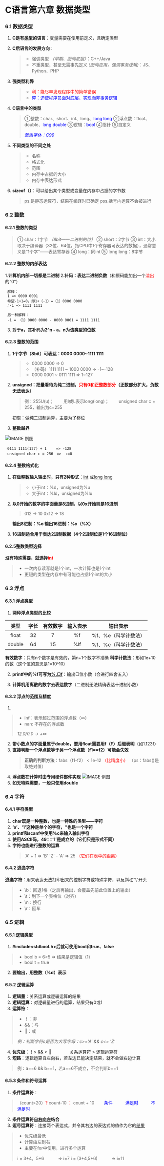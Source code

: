 C语言第六章 数据类型
===========================
### 6.1 数据类型


1. **C是有<U>类型</U>的语言**：变量需要在使用前定义，且确定类型

2. **C后语言的发展方向**：
    > * 强调类型 *（早期、面向底层）*：C++/Java
    > * 不重类型，甚至无需事先定义 *(面向应用，强调事务逻辑)*：JS、Python、PHP
3. **强类型利弊**
    > * <font color=red>利：能尽早发现程序中的简单错误</font>
    > * <font color=blue>弊：迫使程序员面对底层、实现而非事务逻辑</font>
4. **C语言中的类型**
    > ①整数：char、short、int、long、<font color=blue>long long</font>
    > ②浮点数：float、double、<font color=blue>long double</font>
    > ③逻辑：<font color=blue>bool</font>
    > ④指针
    > ⑤自定义
    >
    > *<font color=blue>蓝色字体：C99</font>*
5. **不同类型的不同之处**
    > * 名称
    > * 格式化
    > * 范围
    > * 内存中占据的大小
    > * 内存中表达形式
6. **sizeof（）**：可以给出某个类型或变量在内存中占据的字节数
    > ps.是静态运算符，结果在编译时已确定
    > pss.括号内运算不会被进行


### 6.2 整数
#### 6.2.1 整数的类型
> ① char：1字节 *（8bit——二进制的位）*
> ② short：2字节
> ③ int：大小取决于编译器（32位、64位，指CPU中1个寄存器可表达的数据），通常意义是“1个字”——表达寄存器
> ④ long：同int
> ⑤ long long：8字节
#### 6.2.2 整数的内部表达
1.**计算机内部一切都是二进制**
2.**补码：表达二进制负数**（和原码能加出一个<font color=red>溢出</font>的“0”）

     解释：
     1 => 0000 0001
     希望-1+1=0，即1+（-1）=（1）0000 0000
     ∴-1 => 1111 1111

     另一种解释：
     -1 = （1）0000 0000 - 0000 0001 = 1111 1111
3. **对于a，其补码为2^n - a，n为该类型的位数**

#### 6.2.3 整数的范围
1. **1个字节（8bit）可表达：0000 0000~1111 1111**
    > * 0000 0000 => 0
    > * （补码）1111 1111 ~ 1000 0000 => -1~-128
    > * 0000 0001 ~ 0111 1111 => 1~127
2. **unsigned：把量看待为纯二进制，<font color=red>只有0和正整数部分</font>（正数部分扩大，负数无法表达）**
    > 例：255U(u)；
    > 　　用l或L表示long(long)；
    >　　unsigned char c = 255，输出为c=255

    初衷：做纯二进制运算，主要为了移位
3. **整数越界**

![IMAGE 例图](https://github.com/Baiyun2333/images/blob/main/zhengshuyuejie.jpg?raw=true)

     0111 1111(127) + 1 　　=> -128
     unsigned char c = 256　=>  c=0

#### 6.2.4 整数格式化
1. **在做<U>整数</U>输入输出时，只有2种形式**：<U>int</U> 或<U>long long</U>
    > * 小于int：%d，unsigned为%u
    > * 大于int：%ld，unsigned为%lu
2. **以0开始的数字的字面量是8进制，以0x开始则是16进制**
    > 012 → 10
    > 0x12 → 18

    **输出8进制：%o
    输出16进制：%x（%X）**
3. **16进制适合用于表达2进制数据（4个2进制位是1个16进制位）**

#### 6.2.5整数类型选择
**没有特殊需要，就选择<font color=red><U>int</U></font>**

 > * 一次内存读写就是1个int，一次计算也是1个int
 > * 更短的类型在内存中有可能也占据1个int的大小

### 6.3 浮点
#### 6.3.1 浮点类型
1. **两种浮点类型的比较**

| 类型　| 字长 | 有效数字 | 输入表示 | 输出表示 |
| :----: | :----: | :----: | :----: | :----: |
| float | 32 | 7 | %f | %f、%e（科学计数法） | 
| double | 64 | 15 | %lf | %f、%e（科学计数法） |
**有效数字**：只有n个数字是有效的，第n+1个数字不准确
**科学计数法**：形如1e+10的数（这个值的意思是1×10^10）

2. **printf中的%f可写为<U>%.▢f</U>**：输出▢位小数（会进行四舍五入）

3. **计算机用离散的数字去表达数字**（二进制无法精确表达十进制小数）

#### 6.3.2 浮点的范围及精度
1. 
 > * inf：表示超过范围的浮点数（∞）
 > * nan: 不存在的浮点数
 >
 > *12.0/0.0 → +∞*

2. **带小数点的字面量属于double，要用float需要用f（F）后缀表明**（如1.123f）
3. **直接判断一个浮点数等于另一个浮点数（f1==f2）可能会失效**
    > **正确的判断方法**：fabs（f1-f2） < 1e-12  <font color=red>（比精度小）</font>
    > （ps：fabs()是取绝对值）
4. **浮点数在计算时由专用硬件部件实现**
![IMAGE 例图](https://github.com/Baiyun2333/images/blob/main/fudianyingjian.png?raw=true)
5. **如无特殊需要，一般只使用double**

### 6.4 字符
#### 6.4.1 字符类型
1. **char既是一种整数，也是一特殊的类型——字符**
2. **‘a’、‘1’这种是单个的字符，‘’也是一个字符**
3. **printf和scanf中使用%c来输入输出字符**
4. **使用ASCII码，49==‘1’是成立的（它们只是形式不同）**
5. **字符也能进行整数的运算**
    > 'A' + 1 => 'B'
    > 'Z' - 'A' => 25 <font color=red>（它们在表中的距离）</font>
#### 6.4.2 逃逸字符
**逃逸字符**：用来表达无法打印出来的控制字符或特殊字符，以反斜杠“\”开头

   > * \b：回退1格（之后再输出，会覆盖先前此位置上的输出）
   > * \t：到下一个表格位（对齐）
   > * \n：换行
   > * \r：回车

### 6.5 逻辑
#### 6.5.1 逻辑类型
1. **#include<stdbool.h>后就可使用bool和true、false**

>  * bool b = 6>5  => 结果是逻辑值（1）
>  * bool t = true

2. **要输出，用整数（%d）表示** 

#### 6.5.2 逻辑运算
1. **逻辑量**：关系运算或逻辑运算的结果
2. **逻辑运算**：对逻辑量进行的运算，结果只有0或1
3. **运算符**：
> * ！：非
> * &&：与
> * ||：或
>
>*例：判断字符c是否为大写字母：c>='A' && c<= 'Z'*
4. **优先级**：！> && > ||
　　　　关系运算符 > 逻辑运算符
5. **短路**：逻辑运算自左向右，若左边已能决定结果，就不会做右边计算
> 例：a\=\=6 && b\=\=1，若a\=\=6不成立，不会判断b\=\=1
#### 6.5.3 条件和符号运算
1. **条件运算符**：
>（count>20）<font color=red>?</font> count-10 <font color=red>：</font> count + 10
>　　<font color=blue>条件　　　满足时　　　不满足时</font>
2. **条件运算符<U>自右向左</U>结合**
3. **逗号运算符**：连接两个表达式，并令其右边的表达式的值作为它的<U>结果</U>
> * 优先级最低
> * 计算由左到右
> * 主要在for中使用，进行多个运算
>
>i = 3+4，5+6 　　　=> i=7
>i = (3+4,5+6)　　　 => i=11 